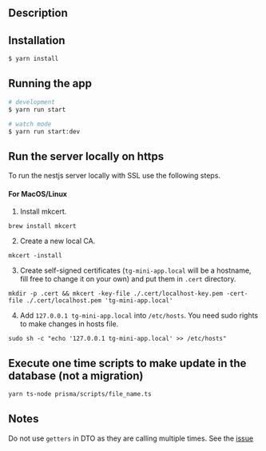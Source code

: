 ## Description

## Installation

```bash
$ yarn install
```

## Running the app

```bash
# development
$ yarn run start

# watch mode
$ yarn run start:dev
```

## Run the server locally on https

To run the nestjs server locally with SSL use the following steps.

#### For MacOS/Linux

1. Install mkcert.
```
brew install mkcert
```
2. Create a new local CA.
```
mkcert -install
```
3. Create self-signed certificates (`tg-mini-app.local` will be a hostname, fill free to change it on your own) and put them in `.cert` directory.
```
mkdir -p .cert && mkcert -key-file ./.cert/localhost-key.pem -cert-file ./.cert/localhost.pem 'tg-mini-app.local'
```
4. Add `127.0.0.1 tg-mini-app.local` into `/etc/hosts`. You need sudo rights to make changes in hosts file.
```
sudo sh -c "echo '127.0.0.1 tg-mini-app.local' >> /etc/hosts"
```

## Execute one time scripts to make update in the database (not a migration)
```bash
yarn ts-node prisma/scripts/file_name.ts
```

## Notes

Do not use `getters` in DTO as they are calling multiple times. See the [issue](https://github.com/typestack/class-transformer/issues/1707)
